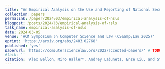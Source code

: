 ```yaml
---
title: "An Empirical Analysis on the Use and Reporting of National Security Letters"
collection: papers
permalink: /paper/2024/03/empirical-analysis-of-nsls
blogpost: /posts/2024/03/empirical-analysis-of-nsls
talk_name: empirical-analysis-of-nsls
date: 2024-03-05
venue: 'ACM Symposium on Computer Science and Law (CS&amp;Law 2025)'
eprint: 'https://arxiv.org/abs/2403.02768'
published: 'yes'
paperurl: 'https://computersciencelaw.org/2022/accepted-papers/' # TODO: https://doi.org/10.1145/3709025.3712209
#talk: ''
citation: 'Alex Bellon, Miro Haller*, Andrey Labunets, Enze Liu, and Stefan Savage. (2025). &quot;An Empirical Analysis on the Use and Reporting of National Security Letters&quot;. <i>CSLAW 2025</i>'
---
```


